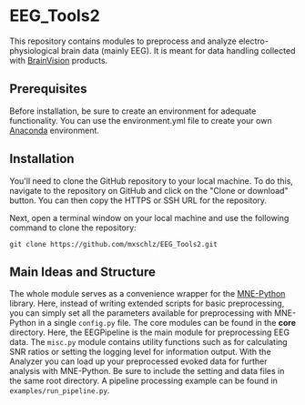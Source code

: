 # **EEG_Tools2**

This repository contains modules to preprocess and analyze electro-physiological brain data (mainly EEG). It is meant for data handling collected with [BrainVision](https://brainvision.com/) products.
## Prerequisites

Before installation, be sure to create an environment for adequate functionality. You can use the environment.yml file to create your own [Anaconda](https://conda.io/projects/conda/en/latest/user-guide/tasks/manage-environments.html#creating-an-environment-from-an-environment-yml-file) environment.

## Installation

You'll need to clone the GitHub repository to your local machine. To do this, navigate to the repository on GitHub and click on the "Clone or download" button. You can then copy the HTTPS or SSH URL for the repository.

Next, open a terminal window on your local machine and use the following command to clone the repository:

`
git clone https://github.com/mxschlz/EEG_Tools2.git
`

## Main Ideas and Structure

The whole module serves as a convenience wrapper for the [MNE-Python](https://mne.tools/stable/index.html) library.
Here, instead of writing extended scripts for basic preprocessing, you can simply set all the parameters available for preprocessing with MNE-Python in a single `config.py` file.
The core modules can be found in the **core** directory. Here, the EEGPipeline is the main module for preprocessing EEG data. The `misc.py` module contains utility functions such as for calculating SNR ratios or setting the logging level for information output.
With the Analyzer you can load up your preprocessed evoked data for further analysis with MNE-Python. 
Be sure to include the setting and data files in the same root directory. A pipeline processing example can be found in `examples/run_pipeline.py`.
